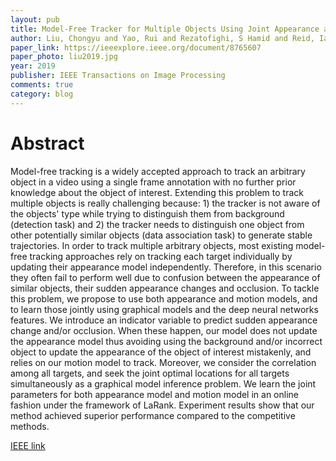```yaml
---
layout: pub
title: Model-Free Tracker for Multiple Objects Using Joint Appearance and Motion Inference
author: Liu, Chongyu and Yao, Rui and Rezatofighi, S Hamid and Reid, Ian and Shi, Qinfeng
paper_link: https://ieeexplore.ieee.org/document/8765607
paper_photo: liu2019.jpg
year: 2019
publisher: IEEE Transactions on Image Processing
comments: true
category: blog
---
```


# Abstract

Model-free tracking is a widely accepted approach to track an arbitrary object in a video using a single frame annotation with no further prior knowledge about the object of interest. Extending this problem to track multiple objects is really challenging because: 1) the tracker is not aware of the objects' type while trying to distinguish them from background (detection task) and 2) the tracker needs to distinguish one object from other potentially similar objects (data association task) to generate stable trajectories. In order to track multiple arbitrary objects, most existing model-free tracking approaches rely on tracking each target individually by updating their appearance model independently. Therefore, in this scenario they often fail to perform well due to confusion between the appearance of similar objects, their sudden appearance changes and occlusion. To tackle this problem, we propose to use both appearance and motion models, and to learn those jointly using graphical models and the deep neural networks features. We introduce an indicator variable to predict sudden appearance change and/or occlusion. When these happen, our model does not update the appearance model thus avoiding using the background and/or incorrect object to update the appearance of the object of interest mistakenly, and relies on our motion model to track. Moreover, we consider the correlation among all targets, and seek the joint optimal locations for all targets simultaneously as a graphical model inference problem. We learn the joint parameters for both appearance model and motion model in an online fashion under the framework of LaRank. Experiment results show that our method achieved superior performance compared to the competitive methods.

[IEEE link](https://ieeexplore.ieee.org/abstract/document/8765607)